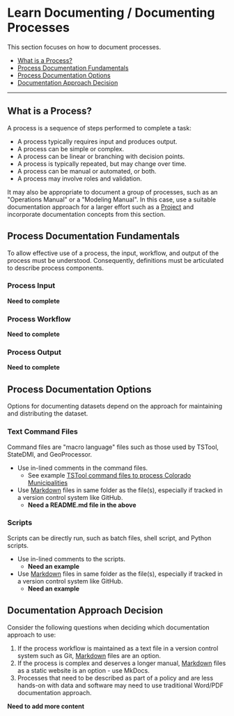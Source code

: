 # Learn Documenting / Documenting Processes #

This section focuses on how to document processes.

* [What is a Process?](#what-is-a-process)
* [Process Documentation Fundamentals](#process-documentation-fundamentals)
* [Process Documentation Options](#process-documentation-options)
* [Documentation Approach Decision](#documentation-approach-decision)

----

## What is a Process? ##

A process is a sequence of steps performed to complete a task:

* A process typically requires input and produces output.
* A process can be simple or complex.
* A process can be linear or branching with decision points.
* A process is typically repeated, but may change over time.
* A process can be manual or automated, or both.
* A process may involve roles and validation.

It may also be appropriate to document a group of processes, such as an "Operations Manual" or a "Modeling Manual".  In
this case, use a suitable documentation approach for a larger effort such as a [Project](doc-projects)
and incorporate documentation concepts from this section.

## Process Documentation Fundamentals ##

To allow effective use of a process, the input, workflow, and output of the process must be understood.
Consequently, definitions must be articulated to describe process components.

### Process Input ###

**Need to complete**

### Process Workflow ###

**Need to complete**

### Process Output ###

**Need to complete**

## Process Documentation Options ##

Options for documenting datasets depend on the approach for maintaining and distributing the dataset.

### Text Command Files ###

Command files are "macro language" files such as those used by TSTool, StateDMI, and GeoProcessor.

* Use in-lined comments in the command files.
	+ See example
	[TSTool command files to process Colorado Municipalities](https://github.com/OpenWaterFoundation/owf-data-co-municipalities/tree/master/analysis)
* Use [Markdown](ref-markdown) files in same folder as the file(s),
especially if tracked in a version control system like GitHub.
	+ **Need a README.md file in the above**

### Scripts ###

Scripts can be directly run, such as batch files, shell script, and Python scripts.

* Use in-lined comments to the scripts.
	+ **Need an example**
* Use [Markdown](ref-markdown) files in same folder as the file(s),
especially if tracked in a version control system like GitHub.
	+ **Need an example**

## Documentation Approach Decision ##

Consider the following questions when deciding which documentation approach to use:

1. If the process workflow is maintained as a text file in a version control system such as Git,
[Markdown](ref-markdown) files are an option.
2. If the process is complex and deserves a longer manual, [Markdown](ref-markdown) files as a static website is an option - use MkDocs.
3. Processes that need to be described as part of a policy and are less hands-on with data and software
may need to use traditional Word/PDF documentation approach.

**Need to add more content**
